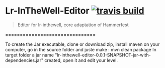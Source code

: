 **Lr-InTheWell-Editor** [![travis build](https://travis-ci.org/alexis-puska/lr-inthewell-editor.svg?branch=master)](https://travis-ci.org/alexis-puska/lr-inthewell-editor)
===============================

> Editor for lr-inthewell, core adaptation of Hammerfest

===============================

To create the Jar executable, clone or download zip, install maven on your computer, go in the source folder and juste make : mvn clean package
In target folder a jar name "lr-inthewell-editor-0.0.1-SNAPSHOT-jar-with-dependencies.jar" created, open it and edit your level.
